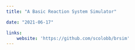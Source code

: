 ```yaml
---
title: "A Basic Reaction System Simulator"

date: "2021-06-17"

links:
    website: 'https://github.com/scolobb/brsim'
---
```


